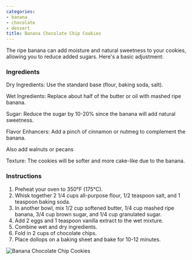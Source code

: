 ```yaml
---
categories:
- banana
- chocolate
- dessert
title: Banana Chocolate Chip Cookies
---
```




The ripe banana can add moisture and natural sweetness to your cookies, allowing you to reduce added sugars. Here's a basic adjustment:

### Ingredients

Dry Ingredients: Use the standard base (flour, baking soda, salt).

Wet Ingredients: Replace about half of the butter or oil with mashed ripe banana.

Sugar: Reduce the sugar by 10-20% since the banana will add natural sweetness.

Flavor Enhancers: Add a pinch of cinnamon or nutmeg to complement the banana.

Also add walnuts or pecans

Texture: The cookies will be softer and more cake-like due to the banana.

### Instructions

1. Preheat your oven to 350°F (175°C).
2. Whisk together 2 1/4 cups all-purpose flour, 1/2 teaspoon salt, and 1 teaspoon baking soda.
3. In another bowl, mix 1/2 cup softened butter, 1/4 cup mashed ripe banana, 3/4 cup brown sugar, and 1/4 cup granulated sugar.
4. Add 2 eggs and 1 teaspoon vanilla extract to the wet mixture.
5. Combine wet and dry ingredients.
6. Fold in 2 cups of chocolate chips.
7. Place dollops on a baking sheet and bake for 10-12 minutes.

![Banana Chocolate Chip Cookies](https://onedrive.live.com/embed?resid=8BC6084B92FFA451%21687866&authkey=%21AGUyhk1xDUw9vjA&width=660?no.jpg)
